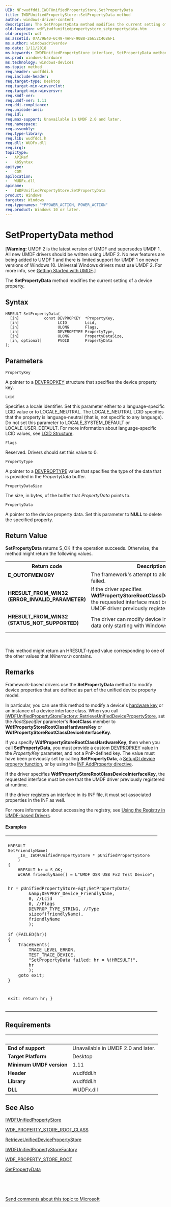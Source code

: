 ```yaml
---
UID: NF:wudfddi.IWDFUnifiedPropertyStore.SetPropertyData
title: IWDFUnifiedPropertyStore::SetPropertyData method
author: windows-driver-content
description: The SetPropertyData method modifies the current setting of a device property.
old-location: wdf\iwdfunifiedpropertystore_setpropertydata.htm
old-project: wdf
ms.assetid: 07A79E40-6C49-4AF8-90B8-26652C46B6F1
ms.author: windowsdriverdev
ms.date: 1/11/2018
ms.keywords: IWDFUnifiedPropertyStore interface, SetPropertyData method, wdf.iwdfunifiedpropertystore_setpropertydata, umdf.iwdfunifiedpropertystore_setpropertydata, SetPropertyData, SetPropertyData method, IWDFUnifiedPropertyStore interface, SetPropertyData method, IWDFUnifiedPropertyStore, IWDFUnifiedPropertyStore::SetPropertyData, wudfddi/IWDFUnifiedPropertyStore::SetPropertyData
ms.prod: windows-hardware
ms.technology: windows-devices
ms.topic: method
req.header: wudfddi.h
req.include-header: 
req.target-type: Desktop
req.target-min-winverclnt: 
req.target-min-winversvr: 
req.kmdf-ver: 
req.umdf-ver: 1.11
req.ddi-compliance: 
req.unicode-ansi: 
req.idl: 
req.max-support: Unavailable in UMDF 2.0 and later.
req.namespace: 
req.assembly: 
req.type-library: 
req.lib: wudfddi.h
req.dll: WUDFx.dll
req.irql: 
topictype:
-	APIRef
-	kbSyntax
apitype:
-	COM
apilocation:
-	WUDFx.dll
apiname:
-	IWDFUnifiedPropertyStore.SetPropertyData
product: Windows
targetos: Windows
req.typenames: "*PPOWER_ACTION, POWER_ACTION"
req.product: Windows 10 or later.
---
```



# SetPropertyData method
<p class="CCE_Message">[<b>Warning:</b> UMDF 2 is the latest version of UMDF and supersedes UMDF 1.  All new UMDF drivers should be written using UMDF 2.  No new features are being added to UMDF 1 and there is limited support for UMDF 1 on newer versions of Windows 10.  Universal Windows drivers must use UMDF 2.  For more info, see <a href="https://docs.microsoft.com/en-us/windows-hardware/drivers/wdf/getting-started-with-umdf-version-2">Getting Started with UMDF</a>.]

The <b>SetPropertyData</b> method modifies the current setting of a device property.

## Syntax

````
HRESULT SetPropertyData(
  [in]           const DEVPROPKEY  *PropertyKey,
  [in]                 LCID        Lcid,
  [in]                 ULONG       Flags,
  [in]                 DEVPROPTYPE PropertyType,
  [in]                 ULONG       PropertyDataSize,
  [in, optional]       PVOID       PropertyData
);
````

## Parameters

`PropertyKey`

A pointer to a <a href="https://msdn.microsoft.com/library/windows/hardware/dn315031">DEVPROPKEY</a> structure that specifies the device property key.

`Lcid`

Specifies a locale identifier. Set this parameter either to a language-specific LCID value or to LOCALE_NEUTRAL. The LOCALE_NEUTRAL LCID specifies that the property is language-neutral (that is, not specific to any language). Do not set this parameter to LOCALE_SYSTEM_DEFAULT or LOCALE_USER_DEFAULT. For more information about language-specific LCID values, see <a href="http://msdn.microsoft.com/en-us/library/cc233968(PROT.10).aspx">LCID Structure</a>.

`Flags`

Reserved. Drivers should set this value to 0.

`PropertyType`

A pointer to a <a href="https://msdn.microsoft.com/library/windows/hardware/ff543546">DEVPROPTYPE</a> value that specifies the type of the data that is provided in the <i>PropertyData</i> buffer.

`PropertyDataSize`

The size, in bytes, of the buffer that <i>PropertyData</i> points to.

`PropertyData`

A pointer to the device property data. Set this parameter to <b>NULL</b> to delete the specified property.


## Return Value

<b>SetPropertyData</b> returns S_OK if the operation succeeds. Otherwise, the method might return the following values.

<table>
<tr>
<th>Return code</th>
<th>Description</th>
</tr>
<tr>
<td width="40%">
<dl>
<dt><b>E_OUTOFMEMORY</b></dt>
</dl>
</td>
<td width="60%">
The framework's attempt to allocate memory failed.

</td>
</tr>
<tr>
<td width="40%">
<dl>
<dt><b>HRESULT_FROM_WIN32 (ERROR_INVALID_PARAMETER)</b></dt>
</dl>
</td>
<td width="60%">
If the driver specifies <b>WdfPropertyStoreRootClassDeviceInterfaceKey</b>, the requested interface must be one that the UMDF driver previously registered.

</td>
</tr>
<tr>
<td width="40%">
<dl>
<dt><b>HRESULT_FROM_WIN32 (STATUS_NOT_SUPPORTED)</b></dt>
</dl>
</td>
<td width="60%">
The driver can modify device interface property data only  starting with  Windows 8.

</td>
</tr>
</table>
 

This method might return an HRESULT-typed value corresponding to one of the other values that <i>Winerror.h</i> contains.

## Remarks

Framework-based drivers use the <b>SetPropertyData</b> method to modify device properties that are defined as part of the unified device property model.

In particular, you can use this method to modify a device's <a href="https://docs.microsoft.com/en-us/windows-hardware/drivers/wdf/using-the-registry-in-umdf-1-x-drivers">hardware key</a> or an instance of a device interface class. When you call <a href="https://msdn.microsoft.com/A54E56A6-9A6C-435D-83FD-84BB0E072C74">IWDFUnifiedPropertyStoreFactory::RetrieveUnifiedDevicePropertyStore</a>, set the <i>RootSpecifier</i> parameter's <b>RootClass</b> member to <b>WdfPropertyStoreRootClassHardwareKey</b> or <b>WdfPropertyStoreRootClassDeviceInterfaceKey</b>.  

If you specify  <b>WdfPropertyStoreRootClassHardwareKey</b>, then when you call <b>SetPropertyData</b>, you must provide a custom <a href="https://msdn.microsoft.com/library/windows/hardware/dn315031">DEVPROPKEY</a> value in the <i>PropertyKey</i> parameter, and  not a PnP-defined key. The value must have been previously set by calling <b>SetPropertyData</b>, a <a href="https://docs.microsoft.com/en-us/windows-hardware/drivers/install/using-device-installation-functions">SetupDI device property function</a>, or by using the <a href="https://msdn.microsoft.com/8fcb1355-f13d-4d96-aa73-62a094a52267">INF AddProperty directive</a>.

If the driver specifies <b>WdfPropertyStoreRootClassDeviceInterfaceKey</b>, the requested interface must be one that the UMDF driver previously registered at runtime.


If the driver registers an interface in its INF file, it must set associated properties in the INF as well.

For more information about accessing the registry, see <a href="https://docs.microsoft.com/en-us/windows-hardware/drivers/wdf/using-the-registry-in-umdf-1-x-drivers">Using the Registry in UMDF-based Drivers</a>.


#### Examples

<div class="code"><span codelanguage=""><table>
<tr>
<th></th>
</tr>
<tr>
<td>
<pre>HRESULT
SetFriendlyName(
    _In_ IWDFUnifiedPropertyStore * pUnifiedPropertyStore
    )
{
    HRESULT hr = S_OK;
    WCHAR friendlyName[] = L"UMDF OSR USB Fx2 Test Device";

    hr = pUnifiedPropertyStore-&gt;SetPropertyData(
            &amp;DEVPKEY_Device_FriendlyName,
            0, //Lcid
            0, //Flags
            DEVPROP_TYPE_STRING, //Type
            sizeof(friendlyName),
            friendlyName
            );

    if (FAILED(hr))
    {
        TraceEvents(
            TRACE_LEVEL_ERROR,
            TEST_TRACE_DEVICE,             
            "SetPropertyData failed: hr = %!HRESULT!",
            hr
            );
        goto exit;
    }

exit:
    return hr;
}
</pre>
</td>
</tr>
</table></span></div>

## Requirements
| &nbsp; | &nbsp; |
| ---- |:---- |
| **End of support** | Unavailable in UMDF 2.0 and later.  |
| **Target Platform** | Desktop |
| **Minimum UMDF version** | 1.11 |
| **Header** | wudfddi.h |
| **Library** | wudfddi.h |
| **DLL** | WUDFx.dll |

## See Also

<a href="..\wudfddi\nn-wudfddi-iwdfunifiedpropertystore.md">IWDFUnifiedPropertyStore</a>



<a href="..\wudfddi_types\ne-wudfddi_types-_wdf_property_store_root_class.md">WDF_PROPERTY_STORE_ROOT_CLASS</a>



<a href="https://msdn.microsoft.com/library/windows/hardware/hh451406">RetrieveUnifiedDevicePropertyStore</a>



<a href="..\wudfddi\nn-wudfddi-iwdfunifiedpropertystorefactory.md">IWDFUnifiedPropertyStoreFactory</a>



<a href="..\wudfddi_types\ns-wudfddi_types-_wdf_property_store_root.md">WDF_PROPERTY_STORE_ROOT</a>



<a href="https://msdn.microsoft.com/library/windows/hardware/hh451410">GetPropertyData</a>



 

 

<a href="mailto:wsddocfb@microsoft.com?subject=Documentation%20feedback [wdf\wdf]:%20IWDFUnifiedPropertyStore::SetPropertyData method%20 RELEASE:%20(1/11/2018)&amp;body=%0A%0APRIVACY STATEMENT%0A%0AWe use your feedback to improve the documentation. We don't use your email address for any other purpose, and we'll remove your email address from our system after the issue that you're reporting is fixed. While we're working to fix this issue, we might send you an email message to ask for more info. Later, we might also send you an email message to let you know that we've addressed your feedback.%0A%0AFor more info about Microsoft's privacy policy, see http://privacy.microsoft.com/en-us/default.aspx." title="Send comments about this topic to Microsoft">Send comments about this topic to Microsoft</a>